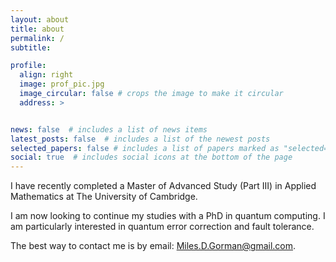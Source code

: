```yaml
---
layout: about
title: about
permalink: /
subtitle: 

profile:
  align: right
  image: prof_pic.jpg
  image_circular: false # crops the image to make it circular
  address: >


news: false  # includes a list of news items
latest_posts: false  # includes a list of the newest posts
selected_papers: false # includes a list of papers marked as "selected={true}"
social: true  # includes social icons at the bottom of the page
---
```



I have recently completed a Master of Advanced Study (Part III) in Applied Mathematics at The University of Cambridge.

I am now looking to continue my studies with a PhD in quantum computing. I am particularly interested in quantum error correction and fault tolerance.

The best way to contact me is by email: [Miles.D.Gorman@gmail.com](mailto:Miles.D.Gorman@gmail.com).